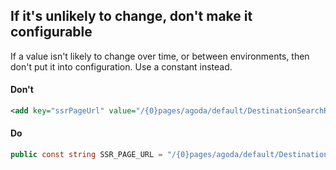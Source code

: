 ## If it's unlikely to change, don't make it configurable

If a value isn't likely to change over time, or between environments, then don't put it into configuration. Use a constant instead.

#### Don't

```xml
<add key="ssrPageUrl" value="/{0}pages/agoda/default/DestinationSearchResult.aspx?asq={1}" />
```

#### Do

```c#
public const string SSR_PAGE_URL = "/{0}pages/agoda/default/DestinationSearchResult.aspx?asq={1}"; 
```